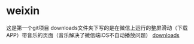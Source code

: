 # weixin
这是第一个git项目
downloads文件夹下写的是在微信上运行的整屏滑动（下载APP）带音乐的页面（音乐解决了微信端iOS不自动播放问题）
<a href="https://song-ran.github.io/weixin/downloads">downloads</a>